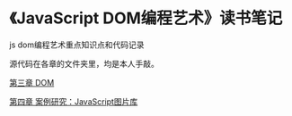 # 《JavaScript DOM编程艺术》读书笔记
js dom编程艺术重点知识点和代码记录

源代码在各章的文件夹里，均是本人手敲。

[第三章 DOM](https://github.com/leonliang995/DOM-Scripting/blob/master/chapter_3/chapter3%20DOM.md)

[第四章 案例研究：JavaScript图片库](https://github.com/leonliang995/DOM-Scripting/blob/master/chapter_4/chapter_4_js%E5%9B%BE%E7%89%87%E5%BA%93.md)
